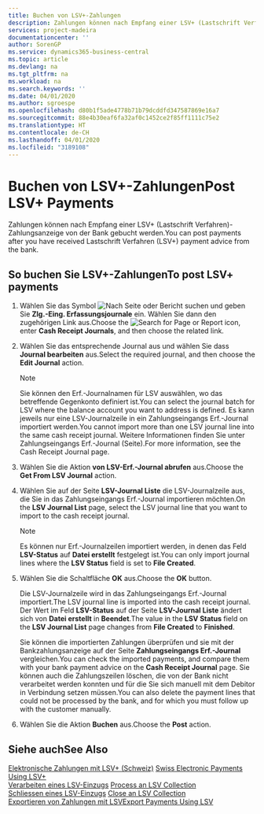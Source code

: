 ```yaml
---
title: Buchen von LSV+-Zahlungen
description: Zahlungen können nach Empfang einer LSV+ (Lastschrift Verfahren)-Zahlungsanzeige von der Bank gebucht werden.
services: project-madeira
documentationcenter: ''
author: SorenGP
ms.service: dynamics365-business-central
ms.topic: article
ms.devlang: na
ms.tgt_pltfrm: na
ms.workload: na
ms.search.keywords: ''
ms.date: 04/01/2020
ms.author: sgroespe
ms.openlocfilehash: d80b1f5ade4778b71b79dcddfd347587869e16a7
ms.sourcegitcommit: 88e4b30eaf6fa32af0c1452ce2f85ff1111c75e2
ms.translationtype: HT
ms.contentlocale: de-CH
ms.lasthandoff: 04/01/2020
ms.locfileid: "3189108"
---
```

# <a name="post-lsv-payments"></a><span data-ttu-id="d9349-103">Buchen von LSV+-Zahlungen</span><span class="sxs-lookup"><span data-stu-id="d9349-103">Post LSV+ Payments</span></span>
<span data-ttu-id="d9349-104">Zahlungen können nach Empfang einer LSV+ (Lastschrift Verfahren)-Zahlungsanzeige von der Bank gebucht werden.</span><span class="sxs-lookup"><span data-stu-id="d9349-104">You can post payments after you have received Lastschrift Verfahren (LSV+) payment advice from the bank.</span></span>  

## <a name="to-post-lsv-payments"></a><span data-ttu-id="d9349-105">So buchen Sie LSV+-Zahlungen</span><span class="sxs-lookup"><span data-stu-id="d9349-105">To post LSV+ payments</span></span>  

1.  <span data-ttu-id="d9349-106">Wählen Sie das Symbol ![Nach Seite oder Bericht suchen](../../media/ui-search/search_small.png "Symbol 'Nach Seite oder Bericht suchen'") und geben Sie **Zlg.-Eing. Erfassungsjournale** ein. Wählen Sie dann den zugehörigen Link aus.</span><span class="sxs-lookup"><span data-stu-id="d9349-106">Choose the ![Search for Page or Report](../../media/ui-search/search_small.png "Search for Page or Report icon") icon, enter **Cash Receipt Journals**, and then choose the related link.</span></span>  
2.  <span data-ttu-id="d9349-107">Wählen Sie das entsprechende Journal aus und wählen Sie dass **Journal bearbeiten** aus.</span><span class="sxs-lookup"><span data-stu-id="d9349-107">Select the required journal, and then choose the **Edit Journal** action.</span></span>  

    > [!NOTE]  
    >  <span data-ttu-id="d9349-108">Sie können den Erf.-Journalnamen für LSV auswählen, wo das betreffende Gegenkonto definiert ist.</span><span class="sxs-lookup"><span data-stu-id="d9349-108">You can select the journal batch for LSV where the balance account you want to address is defined.</span></span> <span data-ttu-id="d9349-109">Es kann jeweils nur eine LSV-Journalzeile in ein Zahlungseingangs Erf.-Journal importiert werden.</span><span class="sxs-lookup"><span data-stu-id="d9349-109">You cannot import more than one LSV journal line into the same cash receipt journal.</span></span> <span data-ttu-id="d9349-110">Weitere Informationen finden Sie unter Zahlungseingangs Erf.-Journal (Seite).</span><span class="sxs-lookup"><span data-stu-id="d9349-110">For more information, see the Cash Receipt Journal page.</span></span>  

3.  <span data-ttu-id="d9349-111">Wählen Sie die Aktion **von LSV-Erf.-Journal abrufen** aus.</span><span class="sxs-lookup"><span data-stu-id="d9349-111">Choose the **Get From LSV Journal** action.</span></span>  
4.  <span data-ttu-id="d9349-112">Wählen Sie auf der Seite **LSV-Journal Liste** die LSV-Journalzeile aus, die Sie in das Zahlungseingangs Erf.-Journal importieren möchten.</span><span class="sxs-lookup"><span data-stu-id="d9349-112">On the **LSV Journal List** page, select the LSV journal line that you want to import to the cash receipt journal.</span></span>  

    > [!NOTE]  
    >  <span data-ttu-id="d9349-113">Es können nur Erf.-Journalzeilen importiert werden, in denen das Feld **LSV-Status** auf **Datei erstellt** festgelegt ist.</span><span class="sxs-lookup"><span data-stu-id="d9349-113">You can only import journal lines where the **LSV Status** field is set to **File Created**.</span></span>  

5.  <span data-ttu-id="d9349-114">Wählen Sie die Schaltfläche **OK** aus.</span><span class="sxs-lookup"><span data-stu-id="d9349-114">Choose the **OK** button.</span></span>  

    <span data-ttu-id="d9349-115">Die LSV-Journalzeile wird in das Zahlungseingangs Erf.-Journal importiert.</span><span class="sxs-lookup"><span data-stu-id="d9349-115">The LSV journal line is imported into the cash receipt journal.</span></span> <span data-ttu-id="d9349-116">Der Wert im Feld **LSV-Status** auf der Seite **LSV-Journal Liste** ändert sich von **Datei erstellt** in **Beendet**.</span><span class="sxs-lookup"><span data-stu-id="d9349-116">The value in the **LSV Status** field on the **LSV Journal List** page changes from **File Created** to **Finished**.</span></span>  

    <span data-ttu-id="d9349-117">Sie können die importierten Zahlungen überprüfen und sie mit der Bankzahlungsanzeige auf der Seite **Zahlungseingangs Erf.-Journal** vergleichen.</span><span class="sxs-lookup"><span data-stu-id="d9349-117">You can check the imported payments, and compare them with your bank payment advice on the **Cash Receipt Journal** page.</span></span> <span data-ttu-id="d9349-118">Sie können auch die Zahlungszeilen löschen, die von der Bank nicht verarbeitet werden konnten und für die Sie sich manuell mit dem Debitor in Verbindung setzen müssen.</span><span class="sxs-lookup"><span data-stu-id="d9349-118">You can also delete the payment lines that could not be processed by the bank, and for which you must follow up with the customer manually.</span></span>  

6.  <span data-ttu-id="d9349-119">Wählen Sie die Aktion **Buchen** aus.</span><span class="sxs-lookup"><span data-stu-id="d9349-119">Choose the **Post** action.</span></span>  

## <a name="see-also"></a><span data-ttu-id="d9349-120">Siehe auch</span><span class="sxs-lookup"><span data-stu-id="d9349-120">See Also</span></span>  
 <span data-ttu-id="d9349-121">[Elektronische Zahlungen mit LSV+ (Schweiz)](swiss-electronic-payments-using-lsv-.md) </span><span class="sxs-lookup"><span data-stu-id="d9349-121">[Swiss Electronic Payments Using LSV+](swiss-electronic-payments-using-lsv-.md) </span></span>  
 <span data-ttu-id="d9349-122">[Verarbeiten eines LSV-Einzugs](how-to-process-an-lsv-collection.md) </span><span class="sxs-lookup"><span data-stu-id="d9349-122">[Process an LSV Collection](how-to-process-an-lsv-collection.md) </span></span>  
 <span data-ttu-id="d9349-123">[Schliessen eines LSV-Einzugs](how-to-close-an-lsv-collection.md) </span><span class="sxs-lookup"><span data-stu-id="d9349-123">[Close an LSV Collection](how-to-close-an-lsv-collection.md) </span></span>  
 [<span data-ttu-id="d9349-124">Exportieren von Zahlungen mit LSV</span><span class="sxs-lookup"><span data-stu-id="d9349-124">Export Payments Using LSV</span></span>](how-to-export-payments-using-lsv.md) 
